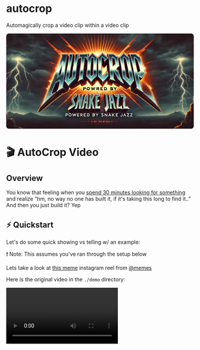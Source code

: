 # autocrop
Automagically crop a video clip within a video clip

![AutoCrop](https://github.com/paulpierre/autocrop/raw/main/autocrop.png)


# 🎬 AutoCrop Video


## Overview
You know that feeling when you [spend 30 minutes looking for something](https://github.com/paulpierre/autocrop/blob/main/RESEARCH.MD) and realize "hm, no way no one has built it, if it's taking this long to find it.."
And then you just build it? Yep

## ⚡ Quickstart
Let's do some quick showing vs telling w/ an example:

❗ Note: This assumes you've ran through the setup below

Lets take a look at [this meme](https://www.instagram.com/reel/C_JHU6QNhm3/?hl=en) instagram reel from [@memes](https://www.instagram.com/memes/)

Here is the original video in the `./demo` directory:

<video src="https://github.com/paulpierre/autocrop/blob/main/demo/memes_ig_john_cena.mp4" />

We run `autocrop` with the following command:

```bash
python autocrop-cli.py --video_path ./demo/memes_ig_john_cena.mp4
```

And here is the output of `autocrop`:

<video src="https://github.com/paulpierre/autocrop/blob/main/demo/memes_ig_john_cena_cropped.mp4" />

This performs better on black backgrounds, you'll notice it defaulted to landscape vs square.

Let's try black background with this meme:

<video src="https://github.com/paulpierre/autocrop/blob/main/demo/memes_ig_southpark_poo.mp4" />
```bash
python autocrop-cli.py --video_path ./demo/memes_ig_southpark_poo.mp4
```

<video src="https://github.com/paulpierre/autocrop/blob/main/demo/memes_ig_southpark_poo_cropped.mp4" />

Nice 👌 much better.



## 🌟 Features

- Detects video content area automatically
- Crops to standard aspect ratios (9:16, 16:9, 1:1)
- Supports single video or batch processing
- Supports all black and white backgrounds
- Uses FFmpeg for high-quality video processing

## 🛠️ How It Works

1. **Frame Sampling**: Randomly selects frames from the video for analysis.
2. **Background Detection**: Identifies the background color of the video.
3. **Content Area Detection**: Locates the main content area within the video frames.
4. **Orientation Detection**: Determines if the content is portrait, landscape, or square.
5. **Aspect Ratio Adjustment**: Adjusts the crop area to match the closest standard aspect ratio.
6. **Video Cropping**: Uses FFmpeg to crop the video based on the detected area.

## 🏗️ Setup

```bash
git clone https://github.com/paulpierre/autocrop.git
cd autocrop
python3 -m venv venv
source venv/bin/activate
pip3 install -r requirements.txt
```

## 🚀 Usage

### CLI
```bash
bash
# Process a single video
python autocrop-cli.py --video_path /path/to/video.mp4

# Process all MP4 files in a directory
python autocrop-cli.py --video_dir /path/to/video/directory

# Specify output path for single video processing
python autocrop-cli.py --video_path /path/to/video.mp4 --out /path/to/output.mp4
```

### Python
```python
import autocrop

autocrop.process_video("/path/to/video.mp4", "/path/to/output.mp4")
```

## 🧩 Main Components

- `sample_frames()`: Extracts random frames from the video for analysis.
- `detect_background_color()`: Determines the background color of the video.
- `detect_video_area()`: Identifies the main content area within the video frames.
- `determine_orientation()`: Classifies the video orientation based on aspect ratio.
- `adjust_crop_to_ratio()`: Adjusts the crop area to match standard aspect ratios.
- `crop_video_with_ffmpeg()`: Uses FFmpeg to perform the actual video cropping.

## 🔧 Requirements
- MacOS / *nix
- Python 3.9+
- OpenCV
- NumPy
- FFmpeg

## 📝 Note

This script is designed to work best with videos that have a clear distinction between the main content and the background (i.e. Youtube Short or Instagram Reel) where there is branding and clutter surrounding the video. Results may vary for complex video scenes.

PR's welcome

## 🙌 Credits

Created by [@paulpierre](https://twitter.com/paulpierre) on X (Twitter)
